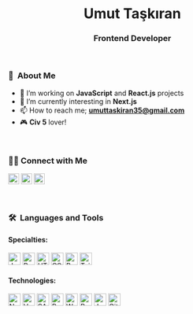 <h1 align="center">Umut Taşkıran</h1>

<h3 align="center">Frontend Developer</h3>
<br>

<h3>🤵 &nbsp;About Me </h3>

- 🔭 I’m working on **JavaScript** and **React.js** projects
- 🌱 I’m currently interesting in **Next.js**
- 📫 How to reach me; **umuttaskiran35@gmail.com**
- 🎮 **Civ 5** lover!

<br>
<h3>🤝🏻&nbsp;Connect with Me</h3>

<p>
<a href="https://www.linkedin.com/in/umut-taskiran/" target="_blank" alt="Linkedin url"><img src="https://img.shields.io/badge/LinkedIn-blue?style=flat&logo=linkedin" height="22" alt="Linkedin url" title="Umut Taşkıran" /></a>
<a href="mailto:umuttaskiran35@gmail.com" target="_blank" alt="Gmail url"><img src="https://img.shields.io/badge/Gmail-red?style=flat&logo=Gmail&logoColor=white" height="22" alt="Gmail adress" title="umuttaskiran35@gmail.com" /></a>
<a href="https://twitter.com/taskiranumut_" target="_blank" alt="Twitter url"><img src="https://img.shields.io/badge/Twitter-2b2a2a?style=flat&logo=twitter" height="22" alt="Twitter url" title="taskiranumut_" /></a>
</p>
<br>

<h3>🛠 &nbsp;Languages and Tools</h3>
<h4>Specialties:</h4>
<p>
  <img src="https://img.shields.io/badge/-JavaScript-081424?style=flat&logo=javascript" height="25" title="JavaScript"/>
  <img src="https://img.shields.io/badge/-React-081424?style=flat&logo=react" height="25" title="React"/>
  <img src="https://img.shields.io/badge/-HTML-081424?style=flat&logo=HTML5" height="25" title="HTML" />
  <img src="https://img.shields.io/badge/-CSS-081424?style=flat&logo=CSS3&logoColor=1572B6" height="25" title="CSS" />
  <img src="https://img.shields.io/badge/-Bootstrap-081424?style=flat&logo=bootstrap&logoColor=563D7C" height="25" title="Bootstrap" />
  <img src="https://img.shields.io/badge/-Tailwind%20CSS-081424?style=flat&logo=tailwindcss" height="25" title="Tailwind" />
</p>

<h4>Technologies:</h4>
<p>
  <img src="https://img.shields.io/badge/-Next-081424?style=flat&logo=Next.js" height="25" title="Next"/>
  <img src="https://img.shields.io/badge/-Vue-081424?style=flat&logo=vue.js" height="25" title="Vue"/>
  <img src="https://img.shields.io/badge/-SASS-081424?style=flat&logo=sass" height="25" title="SASS" />
  <img src="https://img.shields.io/badge/-Redux-081424?style=flat&logo=redux" height="25" title="Redux" />
  <img src="https://img.shields.io/badge/-Webpack-081424?style=flat&logo=webpack" height="25" title="Webpack" />
  <img src="https://img.shields.io/badge/-Babel-081424?style=flat&logo=babel" height="25" title="Babel" />
  <img src="https://img.shields.io/badge/-Jest-081424?style=flat&logo=jest" height="25" title="Jest" />
  <img src="https://img.shields.io/badge/-Git-081424?style=flat&logo=git" height="25" title="Git" />
</p>
<br>
